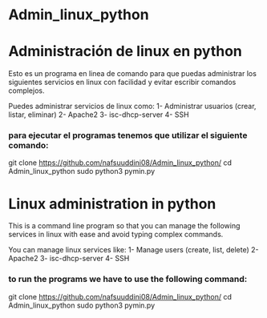 # Admin_linux_python
# Administración de linux en python

Esto es un programa en linea de comando para que puedas administrar los siguientes servicios en linux con facilidad y evitar escribir comandos complejos.

Puedes administrar servicios de linux como:
1- Administrar usuarios (crear, listar, eliminar)
2- Apache2
3- isc-dhcp-server
4- SSH

### para ejecutar el programas tenemos que utilizar el siguiente comando:

git clone https://github.com/nafsuuddini08/Admin_linux_python/
cd Admin_linux_python
sudo python3 pymin.py

# Linux administration in python

This is a command line program so that you can manage the following services in linux with ease and avoid typing complex commands.

You can manage linux services like:
1- Manage users (create, list, delete)
2- Apache2
3- isc-dhcp-server
4- SSH

### to run the programs we have to use the following command:

git clone https://github.com/nafsuuddini08/Admin_linux_python/
cd Admin_linux_python
sudo python3 pymin.py
